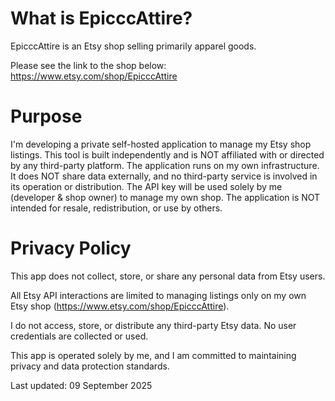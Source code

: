 # What is EpicccAttire?

EpicccAttire is an Etsy shop selling primarily apparel goods.

Please see the link to the shop below:
https://www.etsy.com/shop/EpicccAttire

# Purpose
I'm developing a private self-hosted application to manage my Etsy shop listings. This tool is built independently and is NOT affiliated with or directed by any third-party platform. The application runs on my own infrastructure. It does NOT share data externally, and no third-party service is involved in its operation or distribution. The API key will be used solely by me (developer & shop owner) to manage my own shop. The application is NOT intended for resale, redistribution, or use by others.

# Privacy Policy

This app does not collect, store, or share any personal data from Etsy users. 

All Etsy API interactions are limited to managing listings only on my own Etsy shop (https://www.etsy.com/shop/EpicccAttire).

I do not access, store, or distribute any third-party Etsy data. No user credentials are collected or used.

This app is operated solely by me, and I am committed to maintaining privacy and data protection standards.

Last updated: 09 September 2025
